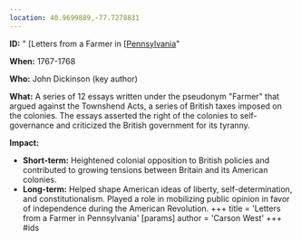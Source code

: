 ```yaml
---
location: 40.9699889,-77.7278831
---
```

**ID:** " [Letters from a Farmer in [[Pennsylvania](./../letters-from-a-farmer-in-[[pennsylvania/)"

**When:** 1767-1768

**Who:** John Dickinson (key author)

**What:** A series of 12 essays written under the pseudonym "Farmer" that argued against the Townshend Acts, a series of British taxes imposed on the colonies. The essays asserted the right of the colonies to self-governance and criticized the British government for its tyranny.

**Impact:**
* **Short-term:** Heightened colonial opposition to British policies and contributed to growing tensions between Britain and its American colonies.
* **Long-term:** Helped shape American ideas of liberty, self-determination, and constitutionalism. Played a role in mobilizing public opinion in favor of independence during the American Revolution.
+++
 title = 'Letters from a Farmer in Pennsylvania'
[params]
	author = 'Carson West'
+++
#ids